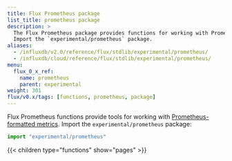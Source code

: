 ```yaml
---
title: Flux Prometheus package
list_title: prometheus package
description: >
  The Flux Prometheus package provides functions for working with Prometheus-formatted metrics.
  Import the `experimental/prometheus` package.
aliases:
  - /influxdb/v2.0/reference/flux/stdlib/experimental/prometheus/
  - /influxdb/cloud/reference/flux/stdlib/experimental/prometheus/
menu:
  flux_0_x_ref:
    name: prometheus
    parent: experimental
weight: 301
flux/v0.x/tags: [functions, prometheus, package]
---
```


Flux Prometheus functions provide tools for working with
[Prometheus-formatted metrics](https://prometheus.io/docs/instrumenting/exposition_formats/).
Import the `experimental/prometheus` package:

```js
import "experimental/prometheus"
```

{{< children type="functions" show="pages" >}}
